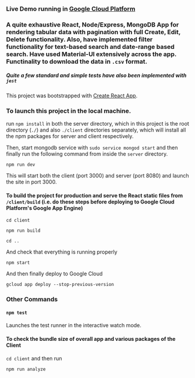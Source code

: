 ### Live Demo running in [Google Cloud Platform](https://mernstack-app-290207.el.r.appspot.com/)


### A quite exhaustive React, Node/Express, MongoDB App for rendering tabular data with pagination with full Create, Edit, Delete functionality. Also, have implemented filter functionality for text-based search and date-range based search. Have used Material-UI extensively across the app. Functinality to download the data in `.csv` format.

##### Quite a few standard and simple tests have also been implemented with `jest`

This project was bootstrapped with [Create React App](https://github.com/facebook/create-react-app).

### To launch this project in the local machine.

run `npm install` in both the server directory, which in this project is the root directory (`./`) and also `./client` directories separately, which will install all the npm packages for server and client respectively.

Then, start mongodb service with `sudo service mongod start` and then finally run the following command from inside the `server` directory.

`npm run dev`

This will start both the client (port 3000) and server (port 8080) and launch the site in port 3000.

#### To build the project for production and serve the React static files from `/client/build` (i.e. do these steps before deploying to Google Cloud Platform's Google App Engine)

```
cd client

npm run build

cd ..

```

And check that everything is running properly

```
npm start

```

And then finally deploy to Google Cloud

```
gcloud app deploy --stop-previous-version

```

### Other Commands

#### `npm test`

Launches the test runner in the interactive watch mode.<br>

#### To check the bundle size of overall app and various packages of the Client

``cd client`` and then run

``npm run analyze``
